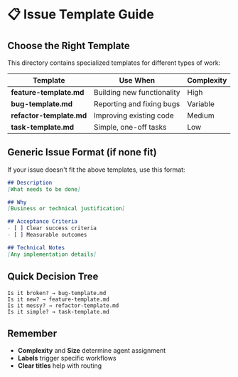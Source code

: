 # 📋 Issue Template Guide

## Choose the Right Template

This directory contains specialized templates for different types of work:

| Template | Use When | Complexity |
|----------|----------|------------|
| **feature-template.md** | Building new functionality | High |
| **bug-template.md** | Reporting and fixing bugs | Variable |
| **refactor-template.md** | Improving existing code | Medium |
| **task-template.md** | Simple, one-off tasks | Low |

## Generic Issue Format (if none fit)

If your issue doesn't fit the above templates, use this format:

```markdown
## Description
[What needs to be done]

## Why
[Business or technical justification]

## Acceptance Criteria
- [ ] Clear success criteria
- [ ] Measurable outcomes

## Technical Notes
[Any implementation details]
```

## Quick Decision Tree

```
Is it broken? → bug-template.md
Is it new? → feature-template.md  
Is it messy? → refactor-template.md
Is it simple? → task-template.md
```

## Remember

- **Complexity** and **Size** determine agent assignment
- **Labels** trigger specific workflows
- **Clear titles** help with routing